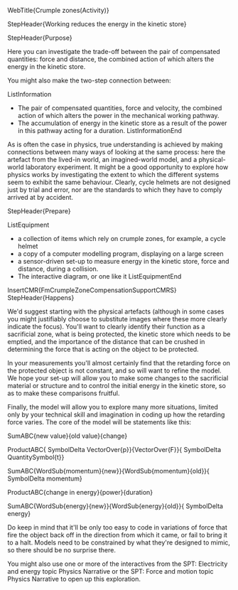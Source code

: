 WebTitle{Crumple zones(Activity)}

StepHeader{Working reduces the energy in the kinetic store}

StepHeader{Purpose}

Here you can investigate the trade-off between the pair of compensated quantities: force and distance, the combined action of which alters the energy in the kinetic store.

You might also make the two-step connection between:

ListInformation
- The pair of compensated quantities, force and velocity, the combined action of which alters the power in the mechanical working pathway.
- The accumulation of energy in the kinetic store as a result of the power in this pathway acting for a duration.
ListInformationEnd

As is often the case in physics, true understanding is achieved by making connections between many ways of looking at the same process: here the artefact from the lived-in world, an imagined-world model, and a physical-world laboratory experiment. It might be a good opportunity to explore how physics works by investigating the extent to which the different systems seem to exhibit the same behaviour. Clearly, cycle helmets are not designed just by trial and error, nor are the standards to which they have to comply arrived at by accident.

StepHeader{Prepare}

ListEquipment
- a collection of items which rely on crumple zones, for example, a cycle helmet
- a copy of a computer modelling program, displaying on a large screen
- a sensor-driven set-up to measure energy in the kinetic store, force and distance, during a collision.
- The interactive diagram, or one like it
ListEquipmentEnd

InsertCMR{FmCrumpleZoneCompensationSupportCMRS}
StepHeader{Happens}

We'd suggest starting with the physical artefacts (although in some cases you might justifiably choose to substitute images where these more clearly indicate the focus). You'll want to clearly identify their function as a sacrificial zone, what is being protected, the kinetic store which needs to be emptied, and the importance of the distance that can be crushed in determining the force that is acting on the object to be protected.

In your measurements you'll almost certainly find that the retarding force on the protected object is not constant, and so will want to refine the model. We hope your set-up will allow you to make some changes to the sacrificial material or structure  and to control the initial energy in the kinetic store, so as to make these comparisons fruitful.

Finally, the model will allow you to explore many more situations, limited only by your technical skill and imagination in coding up how the retarding force varies. The core of the model will be statements like this:

SumABC{new value}{old value}{change}

ProductABC{ SymbolDelta VectorOver{p}}{VectorOver{F}}{ SymbolDelta QuantitySymbol{t}}

SumABC{WordSub{momentum}{new}}{WordSub{momentum}{old}}{ SymbolDelta momentum}

ProductABC{change in energy}{power}{duration}

SumABC{WordSub{energy}{new}}{WordSub{energy}{old}}{ SymbolDelta energy}

Do keep in mind that it'll be only too easy to code in variations of force that fire the object back off in the direction from which it came, or fail to bring it to a halt. Models need to be constrained by what they're designed to mimic, so there should be no surprise there.

You might also  use one or more of the interactives from the SPT: Electricity and energy topic Physics Narrative  or the SPT: Force and motion topic Physics Narrative to open up this exploration.

